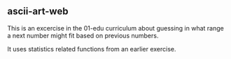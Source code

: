 ## ascii-art-web

This is an excercise in the 01-edu curriculum about guessing in what range a next number might fit based on previous numbers.

It uses statistics related functions from an earlier exercise.

